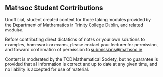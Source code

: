 ## Mathsoc Student Contributions
Unofficial, student created content for those taking modules provided by the 
Department of Mathematics in Trinity College Dublin, and related modules. 

Before contributing direct dictations of notes or your own solutions to examples, 
homework or exams, please contact your lecturer for permission, and forward 
confirmation of permission to submissions@mathsoc.ie

Content is moderated by the TCD Mathematical Society, but no guarantee is provided 
that all information is correct and up to date at any given time, and no liability 
is accepted for use of material.
